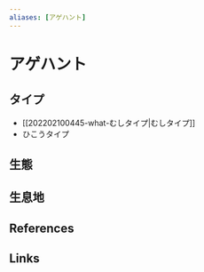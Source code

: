 ```yaml
---
aliases: [アゲハント]
---
```

# アゲハント

## タイプ

- [[202202100445-what-むしタイプ|むしタイプ]]
- ひこうタイプ

## 生態



## 生息地



## References



## Links


